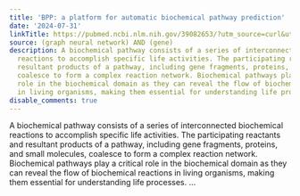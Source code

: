 ```yaml
---
title: 'BPP: a platform for automatic biochemical pathway prediction'
date: '2024-07-31'
linkTitle: https://pubmed.ncbi.nlm.nih.gov/39082653/?utm_source=curl&utm_medium=rss&utm_campaign=pubmed-2&utm_content=1x5bM_TNL8gjogAcnslpo2s2PbDe-61JVM2h9yowOYSiZ7Dkrt&fc=20220919211934&ff=20240731181718&v=2.18.0.post9+e462414
source: (graph neural network) AND (gene)
description: A biochemical pathway consists of a series of interconnected biochemical
  reactions to accomplish specific life activities. The participating reactants and
  resultant products of a pathway, including gene fragments, proteins, and small molecules,
  coalesce to form a complex reaction network. Biochemical pathways play a critical
  role in the biochemical domain as they can reveal the flow of biochemical reactions
  in living organisms, making them essential for understanding life processes. ...
disable_comments: true
---
```

A biochemical pathway consists of a series of interconnected biochemical reactions to accomplish specific life activities. The participating reactants and resultant products of a pathway, including gene fragments, proteins, and small molecules, coalesce to form a complex reaction network. Biochemical pathways play a critical role in the biochemical domain as they can reveal the flow of biochemical reactions in living organisms, making them essential for understanding life processes. ...